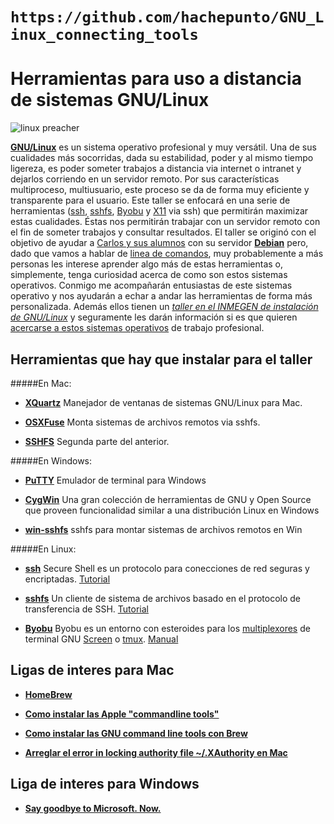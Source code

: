 # `https://github.com/hachepunto/GNU_Linux_connecting_tools`

# Herramientas para uso a distancia de sistemas GNU/Linux

![linux preacher](https://raw.github.com/hachepunto/GNU_Linux_connecting_tools/master/linux_preacher.jpg)

**[GNU/Linux](https://www.gnu.org/gnu/linux-and-gnu.html)** es un sistema operativo profesional y muy versátil.  Una de sus cualidades más socorridas, dada su estabilidad, poder y al mismo tiempo ligereza, es poder someter trabajos a distancia via internet o intranet y dejarlos corriendo en un servidor remoto. Por sus características multiproceso, multiusuario, este proceso se da de forma muy eficiente y transparente para el usuario. Este taller se enfocará en una serie de herramientas ([ssh](http://www.openssh.com/), [sshfs](http://fuse.sourceforge.net/sshfs.html), [Byobu](http://byobu.co/) y [X11](http://www.x.org/wiki/) via ssh) que permitirán maximizar estas cualidades. Éstas nos permitirán trabajar con un servidor remoto con el fin de someter trabajos y consultar resultados. El taller se originó con el objetivo de ayudar a [Carlos y sus alumnos](http://www.fciencias.unam.mx/investigacion/grupos/biologia/ecologia/ambientesl) con su servidor **[Debian](https://www.debian.org/)** pero, dado que vamos a hablar de [linea de comandos](http://es.wikipedia.org/wiki/L%C3%ADnea_de_comandos), muy probablemente a más personas les interese aprender algo más de estas herramientas o, simplemente, tenga curiosidad acerca de como son estos sistemas operativos. Conmigo me acompañarán entusiastas de este sistemas operativo y nos ayudarán a echar a andar las herramientas de forma más personalizada. Además ellos tienen un *[taller en el INMEGEN de instalación de GNU/Linux](http://lc3-inmegen.github.io/2015/02/27/installfest_permanente.html)* y seguramente les darán información si es que quieren [acercarse a estos sistemas operativos](http://www.getgnulinux.org/es/) de trabajo profesional.

## Herramientas que hay que instalar para el taller
#####En Mac:

+ **[XQuartz](http://xquartz.macosforge.org/landing/)** Manejador de ventanas de sistemas GNU/Linux para Mac.

+ **[OSXFuse](https://osxfuse.github.io/)** Monta sistemas de archivos remotos via sshfs.

+ **[SSHFS](https://github.com/osxfuse/osxfuse/wiki/SSHFS)** Segunda parte del anterior. 

#####En Windows:

+ **[PuTTY](http://www.chiark.greenend.org.uk/~sgtatham/putty/)** Emulador de terminal para Windows

+ **[CygWin](https://cygwin.com/index.html)** Una gran colección de herramientas de GNU y Open Source que proveen funcionalidad similar a una distribución Linux en Windows

+ **[win-sshfs](https://code.google.com/p/win-sshfs/)** sshfs para montar sistemas de archivos remotos en Win


#####En Linux:

+ **[ssh](http://www.openssh.com/)** Secure Shell es un protocolo para conecciones de red seguras y encriptadas. [Tutorial](http://blog.desdelinux.net/como-crear-un-tunel-ssh-entre-un-servidor-linux-y-un-cliente-windows/)

+ **[sshfs](http://fuse.sourceforge.net/sshfs.html)** Un cliente de sistema de archivos basado en el protocolo de transferencia de SSH. [Tutorial](https://www.digitalocean.com/community/tutorials/how-to-use-sshfs-to-mount-remote-file-systems-over-ssh)

+ **[Byobu](https://www.digitalocean.com/community/tutorials/how-to-use-sshfs-to-mount-remote-file-systems-over-ssh)** Byobu es un entorno con esteroides para los [multiplexores](http://en.wikipedia.org/wiki/Terminal_multiplexer) de terminal GNU [Screen](https://www.gnu.org/software/screen/) o [tmux](http://tmux.sourceforge.net/). [Manual](http://manpages.ubuntu.com/manpages/oneiric/en/man1/byobu.1.html)


## Ligas de interes para Mac

+ **[HomeBrew](http://brew.sh/)**

+ **[Como instalar las Apple "commandline tools"](http://railsapps.github.io/xcode-command-line-tools.html)**

+ **[Como instalar las GNU command line tools con Brew](https://www.topbug.net/blog/2013/04/14/install-and-use-gnu-command-line-tools-in-mac-os-x/)**

+ **[Arreglar el error in locking authority file ~/.XAuthority en Mac](http://hints.macworld.com/article.php?story=20060410092629437)**

## Liga de interes para Windows

+ **[Say goodbye to Microsoft. Now.](http://goodbye-microsoft.com/)**

